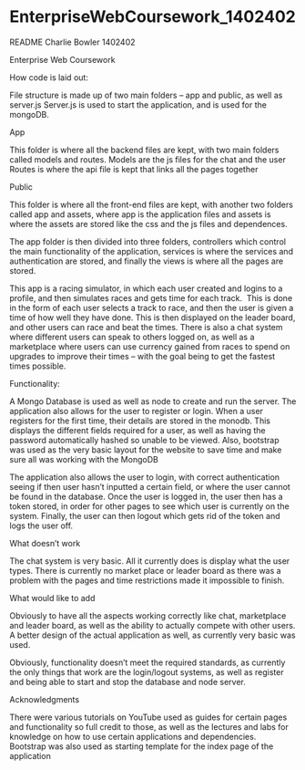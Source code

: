 # EnterpriseWebCoursework_1402402

README
Charlie Bowler
1402402

Enterprise Web Coursework

How code is laid out:

File structure is made up of two main folders – app and public, as well as server.js
Server.js is used to start the application, and is used for the mongoDB.

App

This folder is where all the backend files are kept, with two main folders called models and routes.
Models are the js files for the chat and the user
Routes is where the api file is kept that links all the pages together

Public

This folder is where all the front-end files are kept, with another two folders called app and assets, where app is the application files and assets is where the assets are stored like the css and the js files and dependences.

The app folder is then divided into three folders, controllers which control the main functionality of the application, services is where the services and authentication are stored, and finally the views is where all the pages are stored.

This app is a racing simulator, in which each user created and logins to a profile, and then simulates races and gets time for each track.  This is done in the form of each user selects a track to race, and then the user is given a time of how well they have done. This is then displayed on the leader board, and other users can race and beat the times.
There is also a chat system where different users can speak to others logged on, as well as a marketplace where users can use currency gained from races to spend on upgrades to improve their times – with the goal being to get the fastest times possible.

Functionality:

A Mongo Database is used as well as node to create and run the server. The application also allows for the user to register or login. When a user registers for the first time, their details are stored in the monodb. This displays the different fields required for a user, as well as having the password automatically hashed so unable to be viewed.
Also, bootstrap was used as the very basic layout for the website to save time and make sure all was working with the MongoDB

The application also allows the user to login, with correct authentication seeing if then user hasn’t inputted a certain field, or where the user cannot be found in the database.
Once the user is logged in, the user then has a token stored, in order for other pages to see which user is currently on the system. Finally, the user can then logout which gets rid of the token and logs the user off.

What doesn’t work

The chat system is very basic. All it currently does is display what the user types. There is currently no market place or leader board as there was a problem with the pages and time restrictions made it impossible to finish.

What would like to add

Obviously to have all the aspects working correctly like chat, marketplace and leader board, as well as the ability to actually compete with other users.
A better design of the actual application as well, as currently very basic was used.

Obviously, functionality doesn’t meet the required standards, as currently the only things that work are the login/logout systems, as well as register and being able to start and stop the database and node server.

Acknowledgments

There were various tutorials on YouTube used as guides for certain pages and functionality so full credit to those, as well as the lectures and labs for knowledge on how to use certain applications and dependencies.  Bootstrap was also used as starting template for the index page of the application
